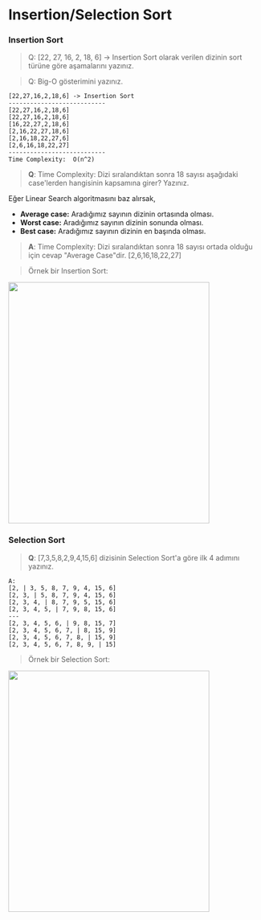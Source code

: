 # Insertion/Selection Sort

### Insertion Sort

> Q: [22, 27, 16, 2, 18, 6] -> Insertion Sort olarak verilen dizinin sort türüne göre aşamalarını yazınız.

> Q: Big-O gösterimini yazınız.
```
[22,27,16,2,18,6] -> Insertion Sort
---------------------------
[22,27,16,2,18,6]   
[22,27,16,2,18,6]   
[16,22,27,2,18,6]   
[2,16,22,27,18,6]   
[2,16,18,22,27,6]   
[2,6,16,18,22,27]   
---------------------------
Time Complexity:  O(n^2)
```

> **Q**: Time Complexity: Dizi sıralandıktan sonra 18 sayısı aşağıdaki case'lerden hangisinin kapsamına girer? Yazınız.

Eğer Linear Search algoritmasını baz alırsak,

- **Average case:** Aradığımız sayının dizinin ortasında olması.
- **Worst case:** Aradığımız sayının dizinin sonunda olması.
- **Best case:** Aradığımız sayının dizinin en başında olması.

> **A**: Time Complexity: Dizi sıralandıktan sonra 18 sayısı ortada olduğu için cevap "Average Case"dir.  [2,6,16,18,22,27]  

> Örnek bir Insertion Sort:

<img width="400" height="480" src="https://miro.medium.com/v2/resize:fit:386/format:webp/1*4cdf0E2yyIbAhu3RVrpf8g.gif"></img>


### Selection Sort

> **Q**: [7,3,5,8,2,9,4,15,6] dizisinin Selection Sort'a göre ilk 4 adımını yazınız.
```
A:
[2, | 3, 5, 8, 7, 9, 4, 15, 6]
[2, 3, | 5, 8, 7, 9, 4, 15, 6]
[2, 3, 4, | 8, 7, 9, 5, 15, 6]
[2, 3, 4, 5, | 7, 9, 8, 15, 6]
---
[2, 3, 4, 5, 6, | 9, 8, 15, 7]
[2, 3, 4, 5, 6, 7, | 8, 15, 9]
[2, 3, 4, 5, 6, 7, 8, | 15, 9]
[2, 3, 4, 5, 6, 7, 8, 9, | 15]
```

> Örnek bir Selection Sort:

<img width="400" height="480" src="https://miro.medium.com/v2/resize:fit:828/format:webp/1*5WXRN62ddiM_Gcf4GDdCZg.gif"></img>
